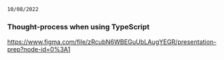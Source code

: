 `10/08/2022` 
### Thought-process when using TypeScript 
https://www.figma.com/file/zRcubN6WBEGuUbLAugYEGR/presentation-prep?node-id=0%3A1
